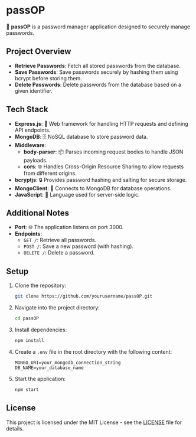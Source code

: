 # passOP

🔐 **passOP** is a password manager application designed to securely manage passwords.

## Project Overview

- **Retrieve Passwords**: Fetch all stored passwords from the database.
- **Save Passwords**: Save passwords securely by hashing them using bcrypt before storing them.
- **Delete Passwords**: Delete passwords from the database based on a given identifier.

## Tech Stack

- **Express.js**: 🚀 Web framework for handling HTTP requests and defining API endpoints.
- **MongoDB**: 🗄️ NoSQL database to store password data.
- **Middleware**:
  - **body-parser**: 📦 Parses incoming request bodies to handle JSON payloads.
  - **cors**: 🌐 Handles Cross-Origin Resource Sharing to allow requests from different origins.
- **bcryptjs**: 🔒 Provides password hashing and salting for secure storage.
- **MongoClient**: 🔗 Connects to MongoDB for database operations.
- **JavaScript**: 📜 Language used for server-side logic.

## Additional Notes

- **Port**: 🌐 The application listens on port 3000.
- **Endpoints**:
  - `GET /`: Retrieve all passwords.
  - `POST /`: Save a new password (with hashing).
  - `DELETE /`: Delete a password.

## Setup

1. Clone the repository:
    ```bash
    git clone https://github.com/yourusername/passOP.git
    ```
2. Navigate into the project directory:
    ```bash
    cd passOP
    ```
3. Install dependencies:
    ```bash
    npm install
    ```
4. Create a `.env` file in the root directory with the following content:
    ```
    MONGO_URI=your_mongodb_connection_string
    DB_NAME=your_database_name
    ```
5. Start the application:
    ```bash
    npm start
    ```

## License

This project is licensed under the MIT License - see the [LICENSE](LICENSE) file for details.

